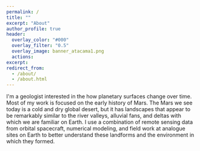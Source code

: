 ```yaml
---
permalink: /
title: ""
excerpt: "About"
author_profile: true
header:
  overlay_color: "#000"
  overlay_filter: "0.5"
  overlay_image: banner_atacama1.png
  actions:
excerpt:
redirect_from: 
  - /about/
  - /about.html
---
```


I'm a geologist interested in the how planetary surfaces change over time. Most of my work is focused on the early history of Mars. The Mars we see today is a cold and dry global desert, but it has landscapes that appear to be remarkably similar to the river valleys, alluvial fans, and deltas with which we are familiar on Earth. I use a combination of remote sensing data from orbital spacecraft, numerical modeling, and field work at analogue sites on Earth to better understand these landforms and the environment in which they formed.